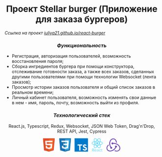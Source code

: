 <h1 align="center"> Проект Stellar burger (Приложение для заказа бургеров)</h1>

*Ссылка на проект [iuliya21.github.io/react-burger](https://iuliya21.github.io/react-burger/)*

<h3 align="center"><i>Функциональность</i></h3>

- Регистрация, авторизация пользователей, возможность восстановления пароля;
- Сборка ингредиентов бургера при помощи конструктора, отслеживание готовности заказа, а также всех заказов, сделанных другими пользователями при помощи технологии Websocket (лента заказов);
- Просмотр истории заказов пользователя и общий список заказов в реальном времени;
- Личный кабинет пользователя, возможность изменять свои данные в нем - имя, пароль, почту, возможность выйти из профиля.

<h3 align="center"><i>Технологический стек</i></h3>
<p align="center">React.js, Typescript, Redux, Websocket, JSON Web Token, Drag'n'Drop, REST API, Jest, Cypress</p>

<div align="center">
  <img src="https://github.com/devicons/devicon/blob/master/icons/html5/html5-original.svg" title="html5" alt="html5" width="45" height="45"/>&nbsp
  <img src="https://github.com/devicons/devicon/blob/master/icons/css3/css3-original.svg" title="css" alt="css" width="45" height="45"/>&nbsp
  <img src="https://github.com/devicons/devicon/blob/master/icons/typescript/typescript-original.svg" title="typescript" alt="typescript" width="45" height="45"/>&nbsp
  <img src="https://github.com/devicons/devicon/blob/master/icons/react/react-original-wordmark.svg" title="reactjs" alt="reactjs" width="45" height="45"/>&nbsp
  <img src="https://github.com/devicons/devicon/blob/master/icons/redux/redux-original.svg" title="redux" alt="redux" width="45" height="45"/>&nbsp;
</div>
